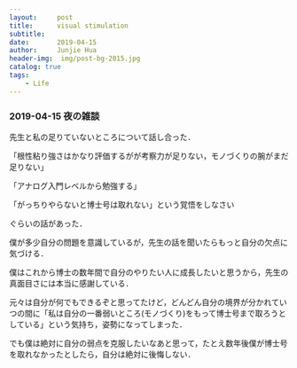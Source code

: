 ```yaml
---
layout:     post
title:      visual stimulation
subtitle:    
date:       2019-04-15
author:     Junjie Hua
header-img:  img/post-bg-2015.jpg
catalog: true
tags:
    - Life
---
```


### 2019-04-15 夜の雑談
先生と私の足りていないところについて話し合った．


「根性粘り強さはかなり評価するがが考察力が足りない，モノづくりの腕がまだ足りない」

「アナログ入門レベルから勉強する」

「がっちりやらないと博士号は取れない」という覚悟をしなさい

ぐらいの話があった．

僕が多少自分の問題を意識しているが，先生の話を聞いたらもっと自分の欠点に気づける．

僕はこれから博士の数年間で自分のやりたい人に成長したいと思うから，先生の真面目さには本当に感謝している．

元々は自分が何でもできるぞと思ってたけど，どんどん自分の境界が分かれていつの間に「私は自分の一番弱いところ(モノづくり)をもって博士号まで取ろうとしている」という気持ち，姿勢になってしまった．

でも僕は絶対に自分の弱点を克服したいなあと思って，たとえ数年後僕が博士号を取れなかったとしたら，自分は絶対に後悔しない．